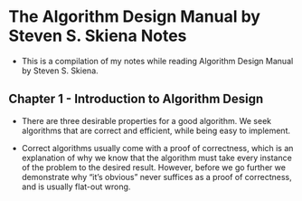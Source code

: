 # The Algorithm Design Manual by Steven S. Skiena Notes

* This is a compilation of my notes while reading Algorithm Design Manual by Steven S. Skiena.

## Chapter 1 - Introduction to Algorithm Design

* There are three desirable properties for a good algorithm. We seek algorithms
that are correct and efficient, while being easy to implement.

* Correct algorithms usually come with
a proof of correctness, which is an explanation of why we know that the algorithm
must take every instance of the problem to the desired result. However, before we go
further we demonstrate why “it’s obvious” never suffices as a proof of correctness,
and is usually flat-out wrong.
